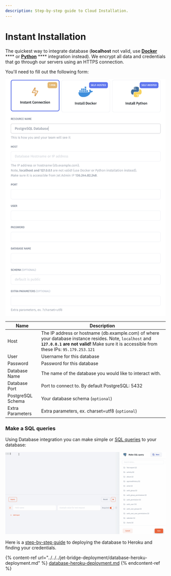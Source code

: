 ```yaml
---
description: Step-by-step guide to Cloud Installation.
---
```


# Instant Installation

The quickest way to integrate database (**localhost** not valid, use [**Docker**](docker-installation.md) **** or [**Python**](python-app-installation.md) **** integration instead). We encrypt all data and credentials that go through our servers using an HTTPS connection.

You'll need to fill out the following form:

![](<../../../.gitbook/assets/image (818).png>)

| Name               | Description                                                                                                                                                                                           |
| ------------------ | ----------------------------------------------------------------------------------------------------------------------------------------------------------------------------------------------------- |
| Host               | The IP address or hostname (db.example.com) of where your database instance resides. Note, `localhost` and **`127.0.0.1` are not valid!** Make sure it is accessible from these IPs: `95.179.253.121` |
| User               | Username for this database                                                                                                                                                                            |
| Password           | Password for this database                                                                                                                                                                            |
| Database Name      | The name of the database you would like to interact with.                                                                                                                                             |
| Database Port      | Port to connect to. By default PostgreSQL: 5432                                                                                                                                                       |
| PostgreSQL Schema  | Your database schema (`optional`)                                                                                                                                                                     |
| Extra Parameters   | Extra parameters, ex. charset=utf8 (`optional`)                                                                                                                                                       |

### Make a SQL queries

Using Database integration you can make simple or [SQL queries](../../data/make-a-sql-query.md) to your database:

![](<../../../.gitbook/assets/testgif13 (1).gif>)

Here is a [step-by-step guide](../../../jet-bridge-deployment/database-heroku-deployment.md) to deploying the database to Heroku and finding your credentials.

{% content-ref url="../../../jet-bridge-deployment/database-heroku-deployment.md" %}
[database-heroku-deployment.md](../../../jet-bridge-deployment/database-heroku-deployment.md)
{% endcontent-ref %}

